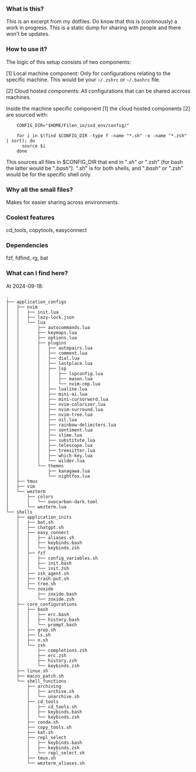 ### What is this?
This is an excerpt from my dotfiles. Do know that this is (continously) a work in progress. This is a static dump for sharing with people and there won't be updates.

### How to use it?
The logic of this setup consists of two components:

[1] Local machine component: Only for configurations relating to the specific machine. This would be your `~/.zshrc` or `~/.bashrc` file.

[2] Cloud hosted components: All configurations that can be shared accross machines.

Inside the machine specific component [1] the cloud hosted components [2] are sourced with:

```
    CONFIG_DIR="$HOME/Filen_io/ssd_env/config/"
    
    for i in $(find $CONFIG_DIR -type f -name "*.sh" -o -name "*.zsh" | sort); do
      source $i
    done
```

This sources all files in $CONFIG_DIR that end in "*.sh" or "*.zsh" (for bash the latter would be "*.bash"). 
"*.sh" is for both shells, and "*.bash" or "*.zsh" would be for the specific shell only.

### Why all the small files?
Makes for easier sharing across environments.

### Coolest features
cd_tools, copytools, easyconnect

### Dependencies
fzf, fdfind, rg, bat

### What can I find here?
At 2024-09-18:

```
.
├── application_configs
│   ├── nvim
│   │   ├── init.lua
│   │   ├── lazy-lock.json
│   │   └── lua
│   │       ├── autocommands.lua
│   │       ├── keymaps.lua
│   │       ├── options.lua
│   │       ├── plugins
│   │       │   ├── autopairs.lua
│   │       │   ├── comment.lua
│   │       │   ├── dial.lua
│   │       │   ├── lastplace.lua
│   │       │   ├── lsp
│   │       │   │   ├── lspconfig.lua
│   │       │   │   ├── mason.lua
│   │       │   │   └── nvim-cmp.lua
│   │       │   ├── lualine.lua
│   │       │   ├── mini-ai.lua
│   │       │   ├── mini-cursorword.lua
│   │       │   ├── nvim-colorizer.lua
│   │       │   ├── nvim-surround.lua
│   │       │   ├── nvim-tree.lua
│   │       │   ├── oil.lua
│   │       │   ├── rainbow-delimiters.lua
│   │       │   ├── sentiment.lua
│   │       │   ├── slime.lua
│   │       │   ├── substitute.lua
│   │       │   ├── telescope.lua
│   │       │   ├── treesitter.lua
│   │       │   ├── which-key.lua
│   │       │   └── wilder.lua
│   │       └── themes
│   │           ├── kanagawa.lua
│   │           └── nightfox.lua
│   ├── tmux
│   ├── vim
│   └── wezterm
│       ├── colors
│       │   └── oxocarbon-dark.toml
│       └── wezterm.lua
└── shells
    ├── application_inits
    │   ├── bat.sh
    │   ├── chatgpt.sh
    │   ├── easy_connect
    │   │   ├── aliases.sh
    │   │   ├── keybinds.bash
    │   │   └── keybinds.zsh
    │   ├── fzf
    │   │   ├── config_variables.sh
    │   │   ├── init.bash
    │   │   └── init.zsh
    │   ├── ssh_agent.sh
    │   ├── trash-put.sh
    │   ├── tree.sh
    │   └── zoxide
    │       ├── zoxide.bash
    │       └── zoxide.zsh
    ├── core_configurations
    │   ├── bash
    │   │   ├── erc.bash
    │   │   ├── history.bash
    │   │   └── prompt.bash
    │   ├── grep.sh
    │   ├── ls.sh
    │   ├── n.sh
    │   └── zsh
    │       ├── completions.zsh
    │       ├── erc.zsh
    │       ├── history.zsh
    │       └── keybinds.zsh
    ├── linux.sh
    ├── macos_patch.sh
    └── shell_functions
        ├── archiving
        │   ├── archive.sh
        │   └── unarchive.sh
        ├── cd_tools
        │   ├── cd_tools.sh
        │   ├── keybinds.bash
        │   └── keybinds.zsh
        ├── conda.sh
        ├── copy_tools.sh
        ├── kat.sh
        ├── repl_select
        │   ├── keybinds.bash
        │   ├── keybinds.zsh
        │   └── repl_select.sh
        ├── tmux.sh
        └── wezterm_aliases.sh
```
